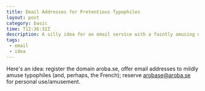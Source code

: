 ```yaml
---
title: Email Addresses for Pretentious Typophiles
layout: post
category: basic
time: T12:36:32Z
description: A silly idea for an email service with a faintly amusing name. 
tags: 
 - email
 - idea
---
```


Here's an idea: register the domain aroba.se, offer email addresses to mildly amuse typophiles (and, perhaps, the French); reserve arobase@aroba.se for personal use/amusement.